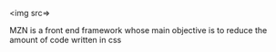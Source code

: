 <img src=>

<p>MZN is a front end framework whose main objective is to reduce the amount of code written in css</>
